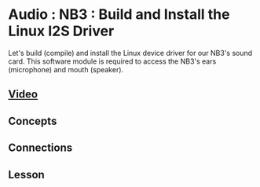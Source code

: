 # Audio : NB3 : Build and Install the Linux I2S Driver
Let's build (compile) and install the Linux device driver for our NB3's sound card. This software module is required to access the NB3's ears (microphone) and mouth (speaker).

## [Video](https://vimeo.com/1042781850)

## Concepts

## Connections

## Lesson